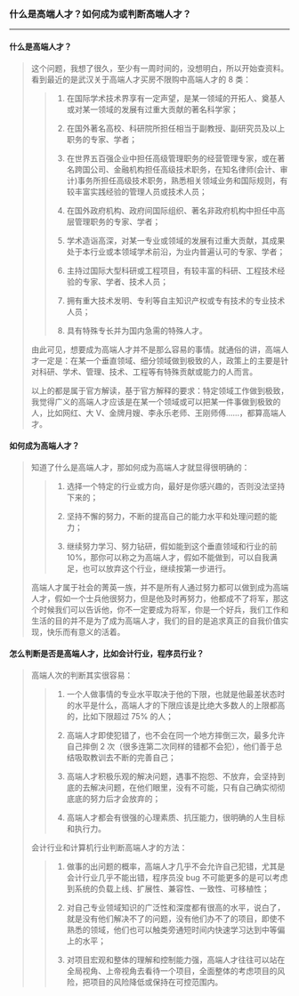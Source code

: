 ### 什么是高端人才？如何成为或判断高端人才？
---

#### 什么是高端人才？
> 这个问题，我想了很久，至少有一周时间的，没想明白，所以开始查资料。看到最近的是武汉关于高端人才买房不限购中高端人才的 8 类：
>>
>> 1. 在国际学术技术界享有一定声望，是某一领域的开拓人、奠基人或对某一领域的发展有过重大贡献的著名科学家； 　
>>
>> 2. 在国外著名高校、科研院所担任相当于副教授、副研究员及以上职务的专家、学者； 　
>>
>> 3. 在世界五百强企业中担任高级管理职务的经营管理专家，或在著名跨国公司、金融机构担任高级技术职务，在知名律师(会计、审计)事务所担任高级技术职务，熟悉相关领域业务和国际规则，有较丰富实践经验的管理人员或技术人员； 　
>>
>> 4. 在国外政府机构、政府间国际组织、著名非政府机构中担任中高层管理职务的专家、学者；
>>
>> 5. 学术造诣高深，对某一专业或领域的发展有过重大贡献，其成果处于本行业或本领域学术前沿，为业内普遍认可的专家、学者；
>>
>> 6. 主持过国际大型科研或工程项目，有较丰富的科研、工程技术经验的专家、学者、技术人员；
>>
>> 7. 拥有重大技术发明、专利等自主知识产权或专有技术的专业技术人员；
>>
>> 8. 具有特殊专长并为国内急需的特殊人才。 　
>
> 由此可见，想要成为高端人才并不是那么容易的事情。就通俗的讲，高端人才一定是：在某一个垂直领域、细分领域做到极致的人，政策上的主要是针对科研、学术、管理、技术、工程等有特殊贡献或能力的人而言。
>
> 以上的都是属于官方解读，基于官方解释的要求：特定领域工作做到极致，我觉得广义的高端人才应该是在某一个领域或可以把某一件事做到极致的人，比如网红、大 V、金牌月嫂、李永乐老师、王刚师傅……，都算高端人才。


#### 如何成为高端人才？
> 知道了什么是高端人才，那如何成为高端人才就显得很明确的：
>>
>> 1. 选择一个特定的行业或方向，最好是你感兴趣的，否则没法坚持下来的；
>>
>> 2. 坚持不懈的努力，不断的提高自己的能力水平和处理问题的能力；
>>
>> 3. 继续努力学习、努力钻研，假如能到这个垂直领域和行业的前 10%，那你可以称之为高端人才，假如不能做到，可以自我满足，也可以放弃这个行业，继续按第一步进行。
>
> 高端人才属于社会的菁英一族，并不是所有人通过努力都可以做到成为高端人才，假如一个士兵他很努力，但是他及时再努力，他都成不了将军，那这个时候我们可以告诉他，你不一定要成为将军，你是一个好兵，我们工作和生活的目的并不是为了成为高端人才，我们的目的是追求真正的自我价值实现，快乐而有意义的活着。

#### 怎么判断是否是高端人才，比如会计行业，程序员行业？
> 高端人次的判断其实很容易：
>>
>> 1.  一个人做事情的专业水平取决于他的下限，也就是他最差状态时的水平是什么，高端人才的下限应该是比绝大多数人的上限都高的，比如下限超过 75% 的人；
>>
>> 2. 高端人才即使犯错了，也不会在同一个地方摔倒三次，最多允许自己摔倒 2 次（很多连第二次同样的错都不会犯），他们善于总结吸取教训去不断的完善自己；
>>
>> 3. 高端人才积极乐观的解决问题，遇事不抱怨、不放弃，会坚持到底的去解决问题，在他们眼里，没有不可能，只有自己确实彻彻底底的努力后才会放弃的；
>>
>> 4. 高端人才都会有很强的心理素质、抗压能力，很明确的人生目标和执行力。
>
> 会计行业和计算机行业判断高端人才的方法：
>>
>> 1. 做事的出问题的概率，高端人才几乎不会允许自己犯错，尤其是会计行业几乎不能出错，程序员没 bug 不可能更多的是可以考虑到系统的负载上线、扩展性、兼容性、一致性、可移植性；
>>
>> 2. 对自己专业领域知识的广泛性和深度都有很高的水平，说白了，就是没有他们解决不了的问题，没有他们办不了的项目，即使不熟悉的领域，他们也可以触类旁通短时间内快速学习达到中等偏上的水平；
>>
>> 3. 对项目宏观和整体的理解和控制能力强，高端人才往往可以站在全局视角、上帝视角去看待一个项目，全面整体的考虑项目的风险，把项目的风险降低或保持在可控范围内。
